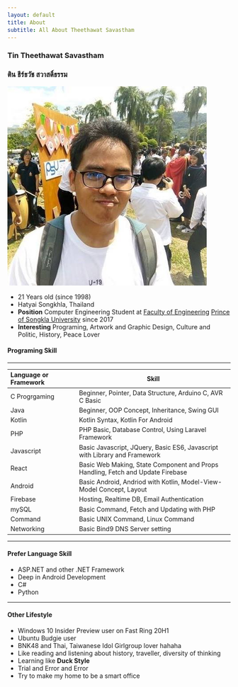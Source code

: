 ```yaml
---
layout: default
title: About
subtitle: All About Theethawat Savastham
---
```


### Tin Theethawat Savastham

### ติน ธีร์ธวัช สวาสดิ์ธรรม

<img class="myimage" src="/assets/image/tin2.jpg">

- 21 Years old (since 1998)
- Hatyai Songkhla, Thailand
- **Position** Computer Engineering Student at [Faculty of Engineering](https://eng.psu.ac.th) [Prince of Songkla University](https://www.psu.ac.th) since 2017
- **Interesting** Programing, Artwork and Graphic Design, Culture and Politic, History, Peace Lover

#### Programing Skill

---

| Language or Framework |     | Skill                                                                           |
| :-------------------- | :-: | ------------------------------------------------------------------------------- |
| C Progrgaming         |     | Beginner, Pointer, Data Structure, Arduino C, AVR C Basic                       |
| Java                  |     | Beginner, OOP Concept, Inheritance, Swing GUI                                   |
| Kotlin                |     | Kotlin Syntax, Kotlin For Android                                               |
| PHP                   |     | PHP Basic, Database Control, Using Laravel Framework                            |
| Javascript            |     | Basic Javascript, JQuery, Basic ES6, Javascript with Library and Framework      |
| React                 |     | Basic Web Making, State Component and Props Handling, Fetch and Update Firebase |
| Android               |     | Basic Android, Andriod with Kotlin, Model-View-Model Concept, Layout            |
| Firebase              |     | Hosting, Realtime DB, Email Authentication                                      |
| mySQL                 |     | Basic Command, Fetch and Updating with PHP                                      |
| Command               |     | Basic UNIX Command, Linux Command                                               |
| Networking            |     | Basic Bind9 DNS Server setting                                                  |

---

#### Prefer Language Skill

- ASP.NET and other .NET Framework
- Deep in Android Development
- C#
- Python

---

#### Other Lifestyle

- Windows 10 Insider Preview user on Fast Ring 20H1
- Ubuntu Budgie user
- BNK48 and Thai, Taiwanese Idol Girlgroup lover hahaha
- Like reading and listening about history, traveller, diversity of thinking
- Learning like **Duck Style**
- Trial and Error and Error
- Try to make my home to be a smart office
